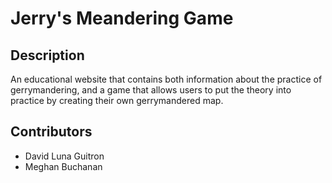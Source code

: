 # Jerry's Meandering Game

## Description
An educational website that contains both information about the practice of gerrymandering, 
and a game that allows users to put the theory into practice by creating their own gerrymandered map. 

## Contributors
- David Luna Guitron
- Meghan Buchanan
